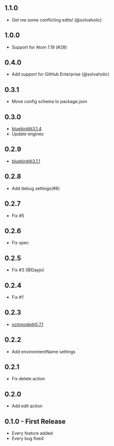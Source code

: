 ## 1.1.0
* Get me some conflicting edits! (@solvaholic)

## 1.0.0
* Support for Atom 1.19 (#28)

## 0.4.0
* Add support for GitHub Enterprise (@solvaholic)

## 0.3.1
* Move config schema to package.json

## 0.3.0
* bluebird@3.1.4
* Update engines

## 0.2.9
* bluebird@3.1.1

## 0.2.8
* Add debug settings(#6)

## 0.2.7
* Fix #5

## 0.2.6
* Fix spec

## 0.2.5
* Fix #3 (@Dayjo)

## 0.2.4
* Fix #1

## 0.2.3
* octonode@0.7.1

## 0.2.2
* Add environmentName settings

## 0.2.1
* Fix delete action

## 0.2.0
* Add edit action

## 0.1.0 - First Release
* Every feature added
* Every bug fixed
